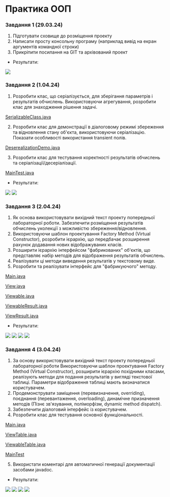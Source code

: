 # Практика ООП

### Завдання 1 (29.03.24)
1. Підготувати сховище до розміщення проекту
2. Написати просту консольну програму (наприклад вивід на екран аргументів командної строки)
3. Прикріпити посилання на GIT та архівований проект

- Результати:

![](images/task1.png)

### Завдання 2 (1.04.24)
1. Розробити клас, що серіалізується, для зберігання параметрів і результатів
   обчислень.
   Використовуючи агрегування, розробити клас для знаходження рішення
   задачі.

[SerializableClass.java](src/task2/SerializableClass.java)

2. Розробити клас для демонстрації в діалоговому режимі збереження та
   відновлення стану об'єкта, використовуючи серіалізацію. Показати особливості
   використання transient полів.

[DeserealizationDemo.java](src/task2/DeserealizationDemo.java)


3. Розробити клас для тестування коректності результатів обчислень та
   серіалізації/десеріалізації.

[MainTest.java](Test/MainTest.java)

- Результати:

![](images/task2.png)
![](images/test.png)

### Завдання 3 (2.04.24)
1. Як основа використовувати вихідний текст проекту попередньої лабораторної роботи. Забезпечити розміщення результатів обчислень уколекції з можливістю збереження/відновлення.
2. Використовуючи шаблон проектування Factory Method (Virtual Constructor), розробити ієрархію, що передбачає розширення рахунок додавання
   нових відображуваних класів.
3. Розширити ієрархію інтерфейсом "фабрикованих" об'єктів, що представляє набір методів для відображення результатів обчислень.
4. Реалізувати ці методи виведення результатів у текстовому виде.
5. Розробити та реалізувати інтерфейс для "фабрикуючого" методу.

[Main.java](src/task3/Main.java)

[View.java](src/task3/View.java)

[Viewable.java](src/task3/Viewable.java)

[ViewableResult.java](src/task3/ViewableResult.java)

[ViewResult.java](src/task3/ViewResult.java)

- Результати: 

![](images/task3.png)
![](images/task3_1.png)
![](images/task_2.png)
![](images/task3_4.png)

### Завдання 4 (3.04.24)
1. За основу використовувати вихідний текст проекту попередньої лабораторної роботи Використовуючи шаблон проектування Factory Method
(Virtual Constructor), розширити ієрархію похідними класами, реалізують методи для подання результатів у вигляді текстової
таблиці. Параметри відображення таблиці мають визначатися користувачем.
2. Продемонструвати заміщення (перевизначення, overriding), поєднання (перевантаження, overloading), динамічне призначення методів
(Пізнє зв'язування, поліморфізм, dynamic method dispatch).
3. Забезпечити діалоговий інтерфейс із користувачем.
4. Розробити клас для тестування основної функціональності.

[Main.java](src/task4/Main.java) 

[ViewTable.java](src/task4/ViewTable.java) 

[ViewableTable.java](src/task4/ViewableTable.java) 

[MainTest](Test/MainTest.java)

5. Використати коментарі для автоматичної генерації документації засобами javadoc.

- Результати:

![](images/task4.png)
![](images/task4_1.png)
![](images/task_3.png)
![](images/test.png)
